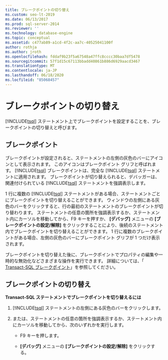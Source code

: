 ```yaml
---
title: ブレークポイントの切り替え
ms.custom: seo-lt-2019
ms.date: 06/13/2017
ms.prod: sql-server-2014
ms.reviewer: ''
ms.technology: database-engine
ms.topic: conceptual
ms.assetid: c477ab89-a1cd-4f2c-aa7c-40525041100f
author: rothja
ms.author: jroth
ms.openlocfilehash: fddaf9b23f5a67548a47ffc8cccc30baa7df5478
ms.sourcegitcommit: 57f1d15c67113bbadd40861b886d6929aacd3467
ms.translationtype: MT
ms.contentlocale: ja-JP
ms.lasthandoff: 06/18/2020
ms.locfileid: "85068457"
---
```

# <a name="toggle-a-breakpoint"></a>ブレークポイントの切り替え
  [!INCLUDE[tsql](../../includes/tsql-md.md)] ステートメント上でブレークポイントを設定することを、ブレークポイントの切り替えと呼びます。  
  
## <a name="breakpoints"></a>ブレークポイント  
 ブレークポイントが設定されると、ステートメントの左側の灰色のバーにアイコンとして表示されます。 このアイコンはブレークポイント グリフと呼ばれます。 [!INCLUDE[tsql](../../includes/tsql-md.md)] ブレークポイントは、完全な [!INCLUDE[tsql](../../includes/tsql-md.md)] ステートメントに適用されます。 ブレークポイントが切り替えられると、デバッガーは、関連付けられている [!INCLUDE[tsql](../../includes/tsql-md.md)] ステートメントを強調表示します。  
  
 1 行に複数の [!INCLUDE[tsql](../../includes/tsql-md.md)] ステートメントがある場合、ステートメントごとにブレークポイントを切り替えることができます。 ウィンドウの左側にある灰色のバーをクリックすると、行の最初のステートメントのブレークポイントが切り替わります。 ステートメントの任意の箇所を強調表示するか、ステートメント内にカーソルを移動してから、F9 キーを押すか、 **[デバッグ]** メニューの **[ブレークポイントの設定/解除]** をクリックすることにより、後続のステートメント内でブレークポイントを切り替えることができます。 1 行に複数のブレークポイントがある場合、左側の灰色のバーにブレークポイント グリフが 1 つだけ表示されます。  
  
 ブレークポイントを切り替えた後に、ブレークポイントでプロパティの編集や一時的な無効化などさまざまな操作を実行できます。 詳細については、「 [Transact-SQL ブレークポイント](transact-sql-breakpoints.md)」を参照してください。  
  
## <a name="toggle-a-breakpoint"></a>ブレークポイントの切り替え  
 **Transact-SQL ステートメントでブレークポイントを切り替えるには**  
  
1.  [!INCLUDE[tsql](../../includes/tsql-md.md)] ステートメントの左側にある灰色のバーをクリックします。  
  
2.  または、ステートメントの任意の箇所を強調表示するか、ステートメント内にカーソルを移動してから、次のいずれかを実行します。  
  
    -   F9 キーを押します。  
  
    -   **[デバッグ]** メニューの **[ブレークポイントの設定/解除]** をクリックする。  
  
  
